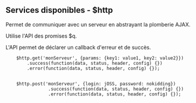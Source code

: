 ## Services disponibles - $http

Permet de communiquer avec un serveur en abstrayant la plomberie AJAX.

Utilise l'API des promises $q.

L'API permet de déclarer un callback d'erreur et de succès.

        $http.get('monServeur', {params: {key1: value1, key2: value2}})
            .success(function(data, status, header, config) {})
            .error(function(data, status, header, config) {});


        $http.post('monServeur', {login: jOSS, password: nokidding})
                    .success(function(data, status, header, config) {})
                    .error(function(data, status, header, config) {});

